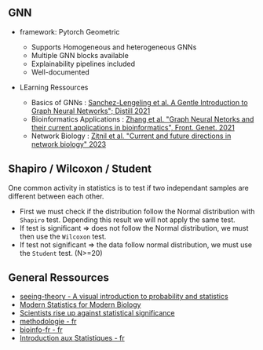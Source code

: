## GNN

* framework: Pytorch Geometric 
    - Supports Homogeneous and heterogeneous GNNs
    - Multiple GNN blocks available
    - Explainability pipelines included
    - Well-documented

* LEarning Ressources
    - Basics of GNNs : [Sanchez-Lengeling et al. A Gentle Introduction to Graph Neural Networks"; Distill 2021](https://distill.pub/2021/gnn-intro/)
    - Bioinformatics Applications : [Zhang et al. "Graph Neural Netorks and their current applications in bioinformatics", Front. Genet. 2021](https://www.frontiersin.org/journals/genetics/articles/10.3389/fgene.2021.690049/full)
    - Network Biology : [Zitnil et al. "Current and future directions in network biology" 2023](https://arxiv.org/abs/2309.08478)


## Shapiro / Wilcoxon / Student


One common activity in statistics is to test if two independant samples are different between each other.  

* First we must check if the distribution follow the Normal distribution with `Shapiro` test. Depending this result we will not apply the same test.  
* If test is significant => does not follow the Normal distribution, we must then use the `Wilcoxon` test.
* If test not significant => the data follow normal distribution, we must use the `Student` test. (N>=20)  

## General Ressources

 * [seeing-theory - A visual introduction to probability and statistics](https://seeing-theory.brown.edu)
 * [Modern Statistics for Modern Biology](https://www.huber.embl.de/msmb/)
 * [Scientists rise up against statistical significance](https://www.nature.com/articles/d41586-019-00857-9)
 * [methodologie - fr](https://fr.slideshare.net/bachelet/methodologie-mesurer-testerdeshypotheses)
 * [bioinfo-fr - fr](https://bioinfo-fr.net/tests-statistiques-suivez-lguide)
 * [Introduction aux Statistiques - fr](http://www.cons-dev.org/elearning/stat/index.html)
